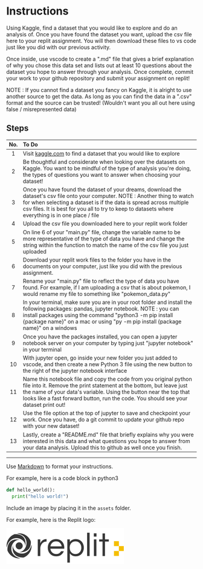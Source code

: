   # Instructions  

Using Kaggle, find a dataset that you would like to explore and do an analysis of. Once you have found the dataset you want, upload the csv file here to your replit assignment. You will then download these files to vs code just like you did with our previous activity.

Once inside, use vscode to create a ".md" file that gives a brief explanation of why you chose this data set and lists out at least 10 questions about the dataset you hope to answer through your analysis. Once complete, commit your work to your github repository and submit your assignment on replit! 

NOTE : If you cannot find a dataset you fancy on Kaggle, it is alright to use another source to get the data. As long as you can find the data in a ".csv" format and the source can be trusted! (Wouldn't want you all out here using false / misrepresented data)

## Steps
No.| To Do
:-:|:-
1| Visit [kaggle.com](https://www.kaggle.com/) to find a dataset that you would like to explore
2| Be thoughtful and considerate when looking over the datasets on Kaggle. You want to be mindful of the type of analysis you're doing, the types of questions you want to answer when choosing your dataset!
3| Once you have found the dataset of your dreams, download the dataset's csv file onto your computer. NOTE : Another thing to watch for when selecting a dataset is if the data is spread across multiple csv files. It is best for you all to try to keep to datasets where everything is in one place / file
4| Upload the csv file you downloaded here to your replit work folder
5| On line 6 of your "main.py" file, change the variable name to be more representative of the type of data you have and change the string within the function to match the name of the csv file you just uploaded
6| Download your replit work files to the folder you have in the documents on your computer, just like you did with the previous assignment.
7 | Rename your "main.py" file to reflect the type of data you have found. For example, if I am uploading a csv that is about pokemon, I would rename my file to something like "pokemon_data.py"
8| In your terminal, make sure you are in your root folder and install the following packages: pandas, jupyter notebook. NOTE : you can install packages using the command "python3 -m pip install {package name}" on a mac or using "py -m pip install {package name}" on a windows
9| Once you have the packages installed, you can open a jupyter notebook server on your computer by typing just "jupyter notebook" in your terminal
10| With jupyter open, go inside your new folder you just added to vscode, and then create a new Python 3 file using the new button to the right of the jupyter notebook interface
11| Name this notebook file and copy the code from you original python file into it. Remove the print statement at the bottom, but leave just the name of your data's variable. Using the button near the top that looks like a fast forward button, run the code. You should see your dataset print out!
12| Use the file option at the top of jupyter to save and checkpoint your work. Once you have, do a git commit to update your github repo with your new dataset!
13| Lastly, create a "README.md" file that briefly explains why you were interested in this data and what questions you hope to answer from your data analysis. Upload this to github as well once you finish.
---



  Use [Markdown](https://gist.github.com/cuonggt/9b7d08a597b167299f0d) to format your instructions.

  For example, here is a code block in python3
```python
def hello_world():
  print("hello world!")
```


  Include an image by placing it in the `assets` folder.

  For example, here is the Replit logo:

  ![alt text](assets/logo.png)
  
  